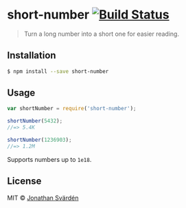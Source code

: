 # short-number [![Build Status](https://travis-ci.org/cfj/short-number.svg?branch=master)](https://travis-ci.org/cfj/short-number)

> Turn a long number into a short one for easier reading.


## Installation

```sh
$ npm install --save short-number
```


## Usage

```js
var shortNumber = require('short-number');

shortNumber(5432);
//=> 5.4K

shortNumber(1236903);
//=> 1.2M
```

Supports numbers up to `1e18`.


## License

MIT © [Jonathan Svärdén](http://svarden.se)